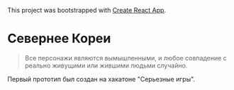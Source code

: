 This project was bootstrapped with [Create React App](https://github.com/facebookincubator/create-react-app).

# Севернее Кореи

> Все персонажи являются вымышленными, и любое совпадение с реально живущими или жившими людьми случайно.

Первый прототип был создан на хакатоне "Серьезные игры".
